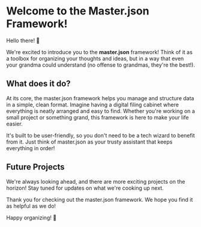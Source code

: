 # Welcome to the Master.json Framework!

Hello there! 👋

We're excited to introduce you to the **master.json** framework! Think of it as a toolbox for organizing your thoughts and ideas, but in a way that even your grandma could understand (no offense to grandmas, they're the best!). 

## What does it do?

At its core, the master.json framework helps you manage and structure data in a simple, clean format. Imagine having a digital filing cabinet where everything is neatly arranged and easy to find. Whether you're working on a small project or something grand, this framework is here to make your life easier.

It's built to be user-friendly, so you don't need to be a tech wizard to benefit from it. Just think of master.json as your trusty assistant that keeps everything in order!

## Future Projects

We're always looking ahead, and there are more exciting projects on the horizon! Stay tuned for updates on what we're cooking up next.

Thank you for checking out the master.json framework. We hope you find it as helpful as we do!

Happy organizing! 🎉